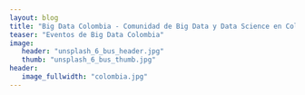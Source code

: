 ```yaml
---
layout: blog
title: "Big Data Colombia - Comunidad de Big Data y Data Science en Colombia"
teaser: "Eventos de Big Data Colombia"
image:
   header: "unsplash_6_bus_header.jpg"
   thumb: "unsplash_6_bus_thumb.jpg"
header: 
   image_fullwidth: "colombia.jpg"
---
```

